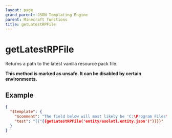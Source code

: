 ```yaml
---
layout: page
grand_parent: JSON Templating Engine
parent: Minecraft functions
title: getLatestRPFile
---
```


# getLatestRPFile

Returns a path to the latest vanilla resource pack file.

**This method is marked as unsafe. It can be disabled by certain environments.**

## Example

```json
{
  "$template": {
    "$comment": "The field below will most likely be 'C:\Program Files\WindowsApps\Microsoft.MinecraftUWP_<Minecraft version>__8wekyb3d8bbwe\data\resource_packs\vanilla_1.17.0\entity\axolotl.entity.json'",
    "test": "{{"{{getLatestRPFile('entity/axolotl.entity.json')"}}}}"
  }
}
```
